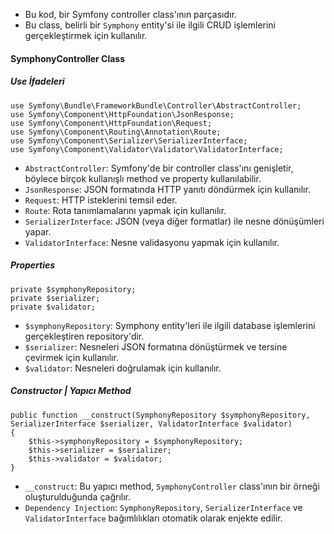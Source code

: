 + Bu kod, bir Symfony controller class'ının parçasıdır.
+ Bu class, belirli bir `Symphony` entity'si ile ilgili CRUD işlemlerini gerçekleştirmek için kullanılır.

#### SymphonyController Class
##### Use İfadeleri
~~~~~~~
use Symfony\Bundle\FrameworkBundle\Controller\AbstractController;
use Symfony\Component\HttpFoundation\JsonResponse;
use Symfony\Component\HttpFoundation\Request;
use Symfony\Component\Routing\Annotation\Route;
use Symfony\Component\Serializer\SerializerInterface;
use Symfony\Component\Validator\Validator\ValidatorInterface;
~~~~~~~
+ `AbstractController`: Symfony'de bir controller class'ını genişletir, böylece birçok kullanışlı method ve property kullanılabilir.
+ `JsonResponse`: JSON formatında HTTP yanıtı döndürmek için kullanılır.
+ `Request`: HTTP isteklerini temsil eder.
+ `Route`: Rota tanımlamalarını yapmak için kullanılır.
+ `SerializerInterface`: JSON (veya diğer formatlar) ile nesne dönüşümleri yapar.
+ `ValidatorInterface`: Nesne validasyonu yapmak için kullanılır.

##### Properties
~~~~~~~
private $symphonyRepository;
private $serializer;
private $validator;
~~~~~~~
+ `$symphonyRepository`: Symphony entity'leri ile ilgili database işlemlerini gerçekleştiren repository'dir.
+ `$serializer`: Nesneleri JSON formatına dönüştürmek ve tersine çevirmek için kullanılır.
+ `$validator`: Nesneleri doğrulamak için kullanılır.

##### Constructor | Yapıcı Method
~~~~~~~
public function __construct(SymphonyRepository $symphonyRepository, SerializerInterface $serializer, ValidatorInterface $validator)
{
    $this->symphonyRepository = $symphonyRepository;
    $this->serializer = $serializer;
    $this->validator = $validator;
}
~~~~~~~
+ `__construct`: Bu yapıcı method, `SymphonyController` class'ının bir örneği oluşturulduğunda çağrılır.
+ `Dependency Injection`: `SymphonyRepository`, `SerializerInterface` ve `ValidatorInterface` bağımlılıkları otomatik olarak enjekte edilir.
